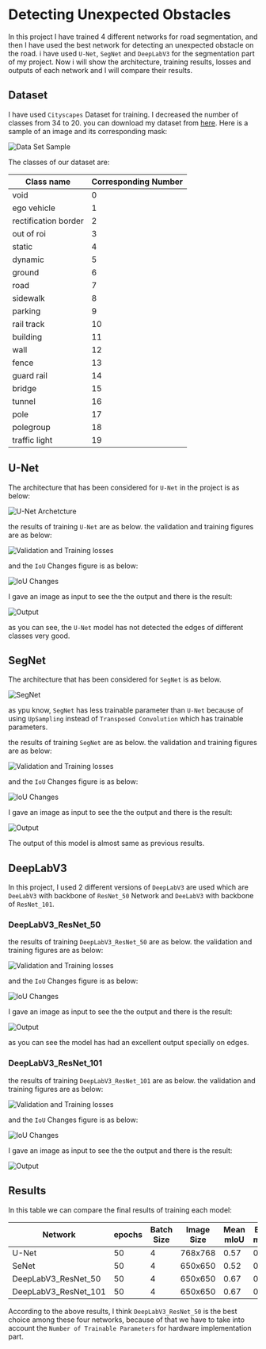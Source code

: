 # Detecting Unexpected Obstacles 

In this project I have trained 4 different networks for road segmentation, and then I have used the best network for detecting an unexpected obstacle on the road.
i have used ```U-Net```, ```SegNet``` and ```DeepLabV3``` for the segmentation part of my project.
Now i will show the architecture, training results, losses and outputs of each network and I will compare their results.

## Dataset
I have used ```Cityscapes``` Dataset for training. I decreased the number of classes from 34 to 20. you can download my dataset from [here](https://drive.google.com/drive/folders/1WgF9UVW1UBMuE_tg3RNwZXp3vVoagNDK?usp=share_link). 
Here is a sample of an image and its corresponding mask:

![Data Set Sample](./assets/Dataset.png)

The classes of our dataset are:

<table>
<thead>
	<tr>
		<th>Class name</th>
		<th>Corresponding Number</th>
	</tr>
</thead>
<tbody>
	<tr>
		<td>void</td>
		<td>0</td>
	</tr>
	<tr>
		<td>ego vehicle</td>
		<td>1</td>
	</tr>
    <tr>
		<td>rectification border</td>
		<td>2</td>
    <tr>
		<td>out of roi</td>
		<td>3</td>
	</tr>
    <tr>
		<td>static</td>
		<td>4</td>
	</tr>
    <tr>
		<td>dynamic</td>
		<td>5</td>
	</tr>
    <tr>
		<td>ground</td>
		<td>6</td>
	</tr>
    <tr>
		<td>road</td>
		<td>7</td>
	</tr>
    <tr>
		<td>sidewalk</td>
		<td>8</td>
	</tr>
    <tr>
		<td>parking</td>
		<td>9</td>
	</tr>
    <tr>
		<td>rail track</td>
		<td>10</td>
	</tr>
    <tr>
		<td>building</td>
		<td>11</td>
	</tr>
    <tr>
		<td>wall</td>
		<td>12</td>
	</tr>
    <tr>
		<td>fence</td>
		<td>13</td>
	</tr>
    <tr>
		<td>guard rail</td>
		<td>14</td>
	</tr>
    <tr>
		<td>bridge</td>
		<td>15</td>
	</tr>
    <tr>
		<td>tunnel</td>
		<td>16</td>
	</tr>
    <tr>
		<td>pole</td>
		<td>17</td>
	</tr>
    <tr>
		<td>polegroup</td>
		<td>18</td>
	</tr>
    <tr>
		<td>traffic light </td>
		<td>19</td>
	</tr>


</tbody>
</table>

## U-Net
The architecture that has been considered for ```U-Net``` in the project is as below:

![U-Net Archetcture](./assets/U_NET/architechture.png)

the results of training ```U-Net``` are as below. the validation and training figures are as below:

![Validation and Training losses](./assets/U_NET/U-NET_Losses.png) 

and the ```IoU``` Changes figure is as below:

![IoU Changes](./assets/U_NET/U-NET_IoU.png)

I gave an image as input to see the the output and there is the result:

![Output](./assets/U_NET/U-NET_Output.png)

as you can see, the ```U-Net``` model has not detected the edges of different classes very good.

## SegNet
The architecture that has been considered for ```SegNet``` is as below.

![SegNet](./assets/SegNet/SegNet.png)

as ypu know, ```SegNet``` has less trainable parameter than ```U-Net``` because of using ```UpSampling``` instead of ```Transposed Convolution``` which has trainable parameters.

the results of training ```SegNet``` are as below. the validation and training figures are as below:

![Validation and Training losses](./assets/SegNet/SegNet_Losses.png) 

and the ```IoU``` Changes figure is as below:

![IoU Changes](./assets/SegNet/SegNet_IoU.png)

I gave an image as input to see the the output and there is the result:

![Output](./assets/SegNet/SegNet_Ouput.png)

The output of this model is almost same as previous results.


## DeepLabV3
In this project, I used 2 different versions of ```DeepLabV3``` are used which are ```DeeLabV3``` with backbone of ```ResNet_50``` Network and ```DeeLabV3``` with backbone of ```ResNet_101```.

### DeepLabV3_ResNet_50


the results of training ```DeepLabV3_ResNet_50``` are as below. the validation and training figures are as below:

![Validation and Training losses](./assets/DeepLab_50/DeepLab_ResNet_50_Losses.png) 

and the ```IoU``` Changes figure is as below:

![IoU Changes](./assets/DeepLab_50/DeepLab_ResNet_50_IoU.png)

I gave an image as input to see the the output and there is the result:

![Output](./assets/DeepLab_50/DeepLab_ResNet_50_Output.png)

as you can see the model has had an excellent output specially on edges.

### DeepLabV3_ResNet_101


the results of training ```DeepLabV3_ResNet_101``` are as below. the validation and training figures are as below:

![Validation and Training losses](./assets/DeepLab_101/DeepLab_ResNet_101_Losses.png) 

and the ```IoU``` Changes figure is as below:

![IoU Changes](./assets/DeepLab_101/DeepLab_ResNet_101_IoU.png)

I gave an image as input to see the the output and there is the result:

![Output](./assets/DeepLab_101/DeepLab_ResNet_101_Output.png)



## Results 

In this table we can compare the final results of training each model:

<table>
<thead>
	<tr>
		<th>Network</th>
		<th>epochs</th>
        <th>Batch Size</th>
        <th>Image Size</th>
        <th>Mean mIoU</th>
        <th>Best mIoU</th>
        <th>Val loss</th>
        <th>Number of Parameters</th>
	</tr>
</thead>
<tbody>
	<tr>
		<td>U-Net</td>
		<td>50</td>
        <td>4</td>
        <td>768x768</td>
        <td>0.57</td>
        <td>0.75</td>
        <td>2.202</td>
        <td>31.4 M</td>
	</tr>
	<tr>
		<td>SeNet</td>
        <td>50</td>
        <td>4</td>
        <td>650x650</td>
        <td>0.52</td>
        <td>0.72</td>
        <td>0.625</td>
        <td>29.44 M</td>
	</tr>
    <tr>
		<td>DeepLabV3_ResNet_50</td>
        <td>50</td>
        <td>4</td>
        <td>650x650</td>
        <td>0.67</td>
        <td>0.82</td>
        <td>0.33</td>
        <td>42 M</td>
    <tr>
		<td>DeepLabV3_ResNet_101</td>
        <td>50</td>
        <td>4</td>
        <td>650x650</td>
        <td>0.67</td>
        <td>0.84</td>
        <td>0.34</td>
        <td>60.99 M</td>
	</tr>


</tbody>
</table>

According to the above results, I think ```DeepLabV3_ResNet_50``` is the best choice among these four networks, because of that we have to take into account the ```Number of Trainable Parameters``` for hardware implementation part.